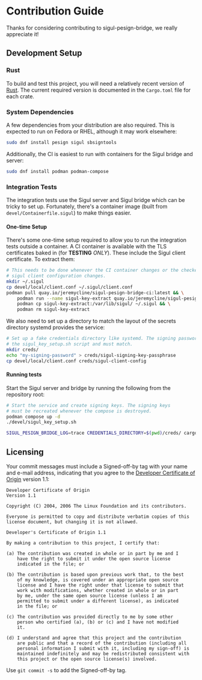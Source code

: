 # Contribution Guide

Thanks for considering contributing to sigul-pesign-bridge, we really appreciate it!

## Development Setup

### Rust
To build and test this project, you will need a relatively recent version of
[Rust](https://www.rust-lang.org/). The current required version is documented
in the `Cargo.toml` file for each crate.

### System Dependencies

A few dependencies from your distribution are also required. This is expected to run on Fedora or RHEL,
although it may work elsewhere:

```bash
sudo dnf install pesign sigul sbsigntools
```

Additionally, the CI is easiest to run with containers for the Sigul bridge and server:

```bash
sudo dnf install podman podman-compose
```

### Integration Tests

The integration tests use the Sigul server and Sigul bridge which can be tricky to set up. Fortunately,
there's a container image (built from `devel/Containerfile.sigul`) to make things easier.

#### One-time Setup

There's some one-time setup required to allow you to run the integration tests outside
a container. A CI container is available with the TLS certificates baked in (for
**TESTING** *ONLY*). These include the Sigul client certificate. To extract them:

```bash
# This needs to be done whenever the CI container changes or the checked-in
# sigul client configuration changes.
mkdir ~/.sigul
cp devel/local/client.conf ~/.sigul/client.conf
podman pull quay.io/jeremycline/sigul-pesign-bridge-ci:latest && \
    podman run --name sigul-key-extract quay.io/jeremycline/sigul-pesign-bridge-ci:latest && \
    podman cp sigul-key-extract:/var/lib/sigul/ ~/.sigul && \
    podman rm sigul-key-extract
```

We also need to set up a directory to match the layout of the secrets directory systemd
provides the service:
```bash
# Set up a fake credentials directory like systemd. The signing password is set in
# the sigul_key_setup.sh script and must match.
mkdir creds/
echo "my-signing-password" > creds/sigul-signing-key-passphrase
cp devel/local/client.conf creds/sigul-client-config
```

#### Running tests

Start the Sigul server and bridge by running the following from the repository root:

```bash
# Start the service and create signing keys. The signing keys
# must be recreated whenever the compose is destroyed.
podman compose up -d
./devel/sigul_key_setup.sh
```

```bash
SIGUL_PESIGN_BRIDGE_LOG=trace CREDENTIALS_DIRECTORY=$(pwd)/creds/ cargo test
```

## Licensing

Your commit messages must include a Signed-off-by tag with your name and e-mail
address, indicating that you agree to the [Developer Certificate of Origin](
https://developercertificate.org/) version 1.1:

    Developer Certificate of Origin
    Version 1.1

    Copyright (C) 2004, 2006 The Linux Foundation and its contributors.

    Everyone is permitted to copy and distribute verbatim copies of this
    license document, but changing it is not allowed.

    Developer's Certificate of Origin 1.1

    By making a contribution to this project, I certify that:

    (a) The contribution was created in whole or in part by me and I
        have the right to submit it under the open source license
        indicated in the file; or

    (b) The contribution is based upon previous work that, to the best
        of my knowledge, is covered under an appropriate open source
        license and I have the right under that license to submit that
        work with modifications, whether created in whole or in part
        by me, under the same open source license (unless I am
        permitted to submit under a different license), as indicated
        in the file; or

    (c) The contribution was provided directly to me by some other
        person who certified (a), (b) or (c) and I have not modified
        it.

    (d) I understand and agree that this project and the contribution
        are public and that a record of the contribution (including all
        personal information I submit with it, including my sign-off) is
        maintained indefinitely and may be redistributed consistent with
        this project or the open source license(s) involved.

Use ``git commit -s`` to add the Signed-off-by tag.